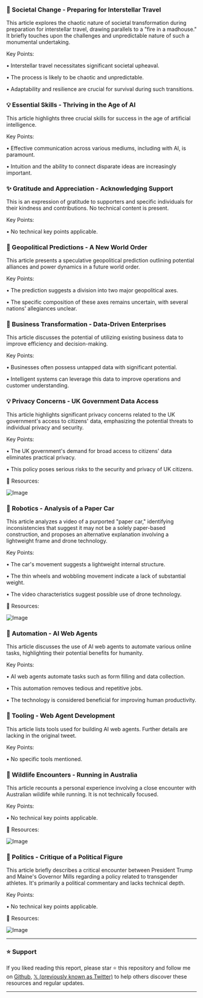 ### 🤖 Societal Change - Preparing for Interstellar Travel

This article explores the chaotic nature of societal transformation during preparation for interstellar travel, drawing parallels to a "fire in a madhouse."  It briefly touches upon the challenges and unpredictable nature of such a monumental undertaking.


Key Points:

• Interstellar travel necessitates significant societal upheaval.


•  The process is likely to be chaotic and unpredictable.


•  Adaptability and resilience are crucial for survival during such transitions.



### 💡 Essential Skills - Thriving in the Age of AI

This article highlights three crucial skills for success in the age of artificial intelligence.


Key Points:

• Effective communication across various mediums, including with AI, is paramount.


• Intuition and the ability to connect disparate ideas are increasingly important.



### ✨ Gratitude and Appreciation - Acknowledging Support

This is an expression of gratitude to supporters and specific individuals for their kindness and contributions.  No technical content is present.


Key Points:

• No technical key points applicable.



### 🤖 Geopolitical Predictions - A New World Order

This article presents a speculative geopolitical prediction outlining potential alliances and power dynamics in a future world order.


Key Points:

•  The prediction suggests a division into two major geopolitical axes.


• The specific composition of these axes remains uncertain, with several nations' allegiances unclear.


### 🤖 Business Transformation - Data-Driven Enterprises

This article discusses the potential of utilizing existing business data to improve efficiency and decision-making.


Key Points:

•  Businesses often possess untapped data with significant potential.


•  Intelligent systems can leverage this data to improve operations and customer understanding.



### 💡 Privacy Concerns - UK Government Data Access

This article highlights significant privacy concerns related to the UK government's access to citizens' data, emphasizing the potential threats to individual privacy and security.


Key Points:

•  The UK government's demand for broad access to citizens' data eliminates practical privacy.


•  This policy poses serious risks to the security and privacy of UK citizens.


🔗 Resources:

![Image](https://pbs.twimg.com/media/GkW0ew4WsAAgDBE?format=jpg&name=medium)


### 🤖 Robotics - Analysis of a Paper Car

This article analyzes a video of a purported "paper car," identifying inconsistencies that suggest it may not be a solely paper-based construction, and proposes an alternative explanation involving a lightweight frame and drone technology.


Key Points:

•  The car's movement suggests a lightweight internal structure.


•  The thin wheels and wobbling movement indicate a lack of substantial weight.


•  The video characteristics suggest possible use of drone technology.


🔗 Resources:

![Image](https://pbs.twimg.com/ext_tw_video_thumb/1892975150389166080/pu/img/l5sQj4d3cECjQ6eJ.jpg)


### 🤖 Automation - AI Web Agents

This article discusses the use of AI web agents to automate various online tasks, highlighting their potential benefits for humanity.


Key Points:

• AI web agents automate tasks such as form filling and data collection.


• This automation removes tedious and repetitive jobs.


• The technology is considered beneficial for improving human productivity.


### 🚀 Tooling - Web Agent Development

This article lists tools used for building AI web agents.  Further details are lacking in the original tweet.


Key Points:

•  No specific tools mentioned.


### 🤖 Wildlife Encounters - Running in Australia

This article recounts a personal experience involving a close encounter with Australian wildlife while running.  It is not technically focused.


Key Points:

• No technical key points applicable.


🔗 Resources:

![Image](https://pbs.twimg.com/ext_tw_video_thumb/1892997430884331520/pu/img/pgN5vLdmrQsM1XPv.jpg)


### 🤖 Politics - Critique of a Political Figure

This article briefly describes a critical encounter between President Trump and Maine's Governor Mills regarding a policy related to transgender athletes.  It's primarily a political commentary and lacks technical depth.


Key Points:

• No technical key points applicable.


🔗 Resources:

![Image](https://pbs.twimg.com/ext_tw_video_thumb/1893013057028096000/pu/img/1yansm4j8gIMM0_q.jpg)


---

### ⭐️ Support

If you liked reading this report, please star ⭐️ this repository and follow me on [Github](https://github.com/Drix10), [𝕏 (previously known as Twitter)](https://x.com/DRIX_10_) to help others discover these resources and regular updates.

---
